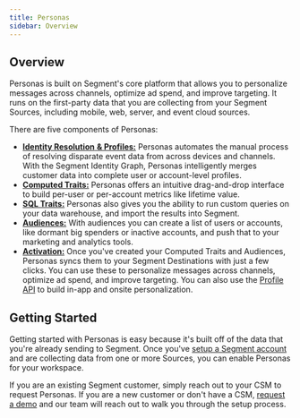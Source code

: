 ```yaml
---
title: Personas
sidebar: Overview
---
```



## Overview

Personas is built on Segment's core platform that allows you to personalize messages across channels, optimize ad spend, and improve targeting. It runs on the first-party data that you are collecting from your Segment Sources, including mobile, web, server, and event cloud sources.

There are five components of Personas:

- [**Identity Resolution** **& Profiles:**](/docs/personas/identity-resolution) Personas automates the manual process of resolving disparate event data from across devices and channels. With the Segment Identity Graph, Personas intelligently merges customer data into complete user or account-level profiles.
- [**Computed Traits:**](/docs/personas/computed-traits) Personas offers an intuitive drag-and-drop interface to build per-user or per-account metrics like lifetime value.
- [**SQL Traits:**](/docs/personas/sql-traits) Personas also gives you the ability to run custom queries on your data warehouse, and import the results into Segment.
- [**Audiences:**](/docs/personas/audiences) With audiences you can create a list of users or accounts, like dormant big spenders or inactive accounts, and push that to your marketing and analytics tools.
- [**Activation:**](/docs/personas/activation) Once you've created your Computed Traits and Audiences, Personas syncs them to your Segment Destinations with just a few clicks. You can use these to personalize messages across channels, optimize ad spend, and improve targeting. You can also use the [Profile API](/docs/personas/profile-api) to build in-app and onsite personalization.

## Getting Started

Getting started with Personas is easy because it's built off of the data that you're already sending to Segment. Once you've [setup a Segment account](https://segment.com/signup/) and are collecting data from one or more Sources, you can enable Personas for your workspace.

If you are an existing Segment customer, simply reach out to your CSM to request Personas. If you are a new customer or don't have a CSM, [request a demo](https://segment.com/demo) and our team will reach out to walk you through the setup process.
